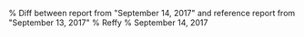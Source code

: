 % Diff between report from "September 14, 2017" and reference report from "September 13, 2017"
% Reffy
% September 14, 2017

